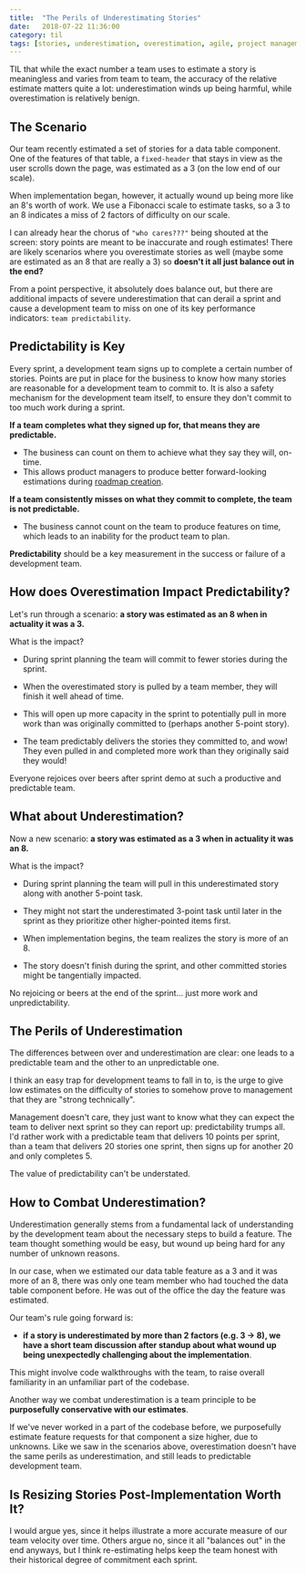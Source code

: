 ```yaml
---
title:  "The Perils of Underestimating Stories"
date:   2018-07-22 11:36:00
category: til
tags: [stories, underestimation, overestimation, agile, project management]
---
```


TIL that while the exact number a team uses to estimate a story is meaningless and varies from team to team, the accuracy of the relative estimate matters quite a lot: underestimation winds up being harmful, while overestimation is relatively benign.

## The Scenario

Our team recently estimated a set of stories for a data table component. One of the features of that table, a `fixed-header` that stays in view as the user scrolls down the page, was estimated as a 3 (on the low end of our scale).

When implementation began, however, it actually wound up being more like an 8's worth of work. We use a Fibonacci scale to estimate tasks, so a 3 to an 8 indicates a miss of 2 factors of difficulty on our scale.

I can already hear the chorus of `"who cares???"` being shouted at the screen: story points are meant to be inaccurate and rough estimates! There are likely scenarios where you overestimate stories as well (maybe some are estimated as an 8 that are really a 3) so **doesn't it all just balance out in the end?**

From a point perspective, it absolutely does balance out, but there are additional impacts of severe underestimation that can derail a sprint and cause a development team to miss on one of its key performance indicators: `team predictability`.

## Predictability is Key

Every sprint, a development team signs up to complete a certain number of stories. Points are put in place for the business to know how many stories are reasonable for a development team to commit to. It is also a safety mechanism for the development team itself, to ensure they don't commit to too much work during a sprint.

**If a team completes what they signed up for, that means they are predictable.**

- The business can count on them to achieve what they say they will, on-time.
- This allows product managers to produce better forward-looking estimations during [roadmap creation][roadmap].

**If a team consistently misses on what they commit to complete, the team is not predictable.**

- The business cannot count on the team to produce features on time, which leads to an inability for the product team to plan.

**Predictability** should be a key measurement in the success or failure of a development team.

## How does Overestimation Impact Predictability?

Let's run through a scenario: **a story was estimated as an 8 when in actuality it was a 3.**

What is the impact?

- During sprint planning the team will commit to fewer stories during the sprint.

- When the overestimated story is pulled by a team member, they will finish it well ahead of time.

- This will open up more capacity in the sprint to potentially pull in more work than was originally committed to (perhaps another 5-point story).

- The team predictably delivers the stories they committed to, and wow! They even pulled in and completed more work than they originally said they would!

Everyone rejoices over beers after sprint demo at such a productive and predictable team.

## What about Underestimation?

Now a new scenario: **a story was estimated as a 3 when in actuality it was an 8.**

What is the impact?

- During sprint planning the team will pull in this underestimated story along with another 5-point task.

- They might not start the underestimated 3-point task until later in the sprint as they prioritize other higher-pointed items first.

- When implementation begins, the team realizes the story is more of an 8.

- The story doesn't finish during the sprint, and other committed stories might be tangentially impacted.

No rejoicing or beers at the end of the sprint... just more work and unpredictability.

## The Perils of Underestimation

The differences between over and underestimation are clear: one leads to a predictable team and the other to an unpredictable one.

I think an easy trap for development teams to fall in to, is the urge to give low estimates on the difficulty of stories to somehow prove to management that they are "strong technically".

Management doesn't care, they just want to know what they can expect the team to deliver next sprint so they can report up: predictability trumps all. I'd rather work with a predictable team that delivers 10 points per sprint, than a team that delivers 20 stories one sprint, then signs up for another 20 and only completes 5.

The value of predictability can't be understated.

## How to Combat Underestimation?

Underestimation generally stems from a fundamental lack of understanding by the development team about the necessary steps to build a feature. The team thought something would be easy, but wound up being hard for any number of unknown reasons.

In our case, when we estimated our data table feature as a 3 and it was more of an 8, there was only one team member who had touched the data table component before. He was out of the office the day the feature was estimated.

Our team's rule going forward is:

- **if a story is underestimated by more than 2 factors (e.g. 3 -> 8), we have a short team discussion after standup about what wound up being unexpectedly challenging about the implementation**.

This might involve code walkthroughs with the team, to raise overall familiarity in an unfamiliar part of the codebase.

Another way we combat underestimation is a team principle to be **purposefully conservative with our estimates**.

If we've never worked in a part of the codebase before, we purposefully estimate feature requests for that component a size higher, due to unknowns. Like we saw in the scenarios above, overestimation doesn't have the same perils as underestimation, and still leads to predictable development team.

## Is Resizing Stories Post-Implementation Worth It?

I would argue yes, since it helps illustrate a more accurate measure of our team velocity over time. Others argue no, since it all "balances out" in the end anyways, but I think re-estimating helps keep the team honest with their historical degree of commitment each sprint.

[roadmap]: /til/2018-02-18-why-roadmaps-are-important
